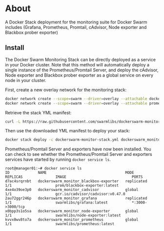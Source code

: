 # About

A Docker Stack deployment for the monitoring suite for Docker Swarm includes (Grafana, Prometheus, Promtail, cAdvisor, Node exporter and Blackbox prober exporter)

## Install

The Docker Swarm Monitoring Stack can be directly deployed as a service in your Docker cluster. Note that this method will automatically deploy a single instance of the Prometheus/Promtail Server, and deploy the cAdvisor, Node exporter and Blackbox prober exporter as a global service on every node in your cluster.

First, create a new overlay network for the monitoring stack:

```sh
docker network create --scope=swarm --driver=overlay --attachable dockerswarm_metrics
docker network create --scope=swarm --driver=overlay --attachable prometheus_exporter
```

Retrieve the stack YML manifest:

```sh
curl -L https://raw.githubusercontent.com/swarmlibs/dockerswarm-monitor/main/docker-stack/dockerswarm-monitor-stack.yml -o dockerswarm-monitor-stack.yml
```

Then use the downloaded YML manifest to deploy your stack:

```sh
docker stack deploy -c dockerswarm-monitor-stack.yml dockerswarm_monitor
```

Prometheus/Promtail Server and exporters have now been installed. You can check to see whether the Prometheus/Promtail Server and exporters services have started by running `docker service ls`.

```
root@manager01:~# docker service ls
ID             NAME                                    MODE         REPLICAS               IMAGE                              PORTS
d7ac4srqrnbt   dockerswarm_monitor_blackbox-exporter   replicated   1/1                    prom/blackbox-exporter:latest      
4xe4o39oe3p0   dockerswarm_monitor_cadvisor            global       1/1                    gcr.io/cadvisor/cadvisor:v0.47.0   
2au72ggr246p   dockerswarm_monitor_grafana             replicated   1/1                    swarmlibs/grafana:latest           *:3000->3000/tcp
x0bpp3s1o5sa   dockerswarm_monitor_node-exporter       global       1/1                    swarmlibs/node-exporter:latest
kvvx0wv8to7a   dockerswarm_monitor_prometheus          global       1/1                    swarmlibs/prometheus:latest
```

